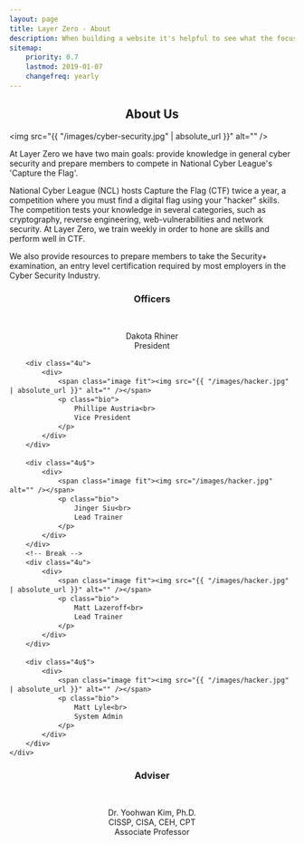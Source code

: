 ```yaml
---
layout: page
title: Layer Zero - About 
description: When building a website it's helpful to see what the focus of your site is. This page is an example of how to show a website's focus.
sitemap:
    priority: 0.7
    lastmod: 2019-01-07
    changefreq: yearly
---
```

## About Us

<span class="image left"><img src="{{ "/images/cyber-security.jpg" | absolute_url }}" alt="" /></span>

At Layer Zero we have two main goals: provide knowledge in general cyber security and prepare members to compete in National Cyber League's 'Capture the Flag'.

National Cyber League (NCL) hosts Capture the Flag (CTF) twice a year, a competition where you must find a digital flag using your "hacker" skills. The competition tests your knowledge in several categories, such as cryptography, reverse engineering, web-vulnerabilities and network security. At Layer Zero, we train weekly in order to hone are skills and perform well in CTF.

We also provide resources to prepare members to take the Security+ examination, an entry level certification required by most employers in the Cyber Security Industry.

### Officers
<div class="box alt">
    <div class="row 50% uniform">
        <div class="4u">
            <div>
                <span class="image fit"><img src="{{ "/images/hacker.jpg" | absolute_url }}" alt="" /></span>
                <p class="bio">
                    Dakota Rhiner<br>
                    President
                </p>
            </div>
        </div>

        <div class="4u">
            <div>
                <span class="image fit"><img src="{{ "/images/hacker.jpg" | absolute_url }}" alt="" /></span>
                <p class="bio">
                    Phillipe Austria<br>
                    Vice President
                </p>
            </div>
        </div>

        <div class="4u$">
            <div>
                <span class="image fit"><img src="/images/hacker.jpg" alt="" /></span>
                <p class="bio">
                    Jinger Siu<br>
                    Lead Trainer
                </p>
            </div>
        </div>
        <!-- Break -->
        <div class="4u">
            <div>
                <span class="image fit"><img src="{{ "/images/hacker.jpg" | absolute_url }}" alt="" /></span>
                <p class="bio">
                    Matt Lazeroff<br>
                    Lead Trainer
                </p>
            </div>
        </div>

        <div class="4u$">
            <div>
                <span class="image fit"><img src="{{ "/images/hacker.jpg" | absolute_url }}" alt="" /></span>
                <p class="bio">
                    Matt Lyle<br>
                    System Admin
                </p>
            </div>
        </div>
    </div>
</div>

### Adviser
<div class="box alt">
    <div class="adviser-pic 5u">
        <span class="image fit"><img src="{{ "/images/hacker.jpg" | absolute_url }}" alt="" /></span>
        <p class="bio">
            Dr. Yoohwan Kim, Ph.D.<br>
            CISSP, CISA, CEH, CPT<br>
            Associate Professor
        </p>
    </div>
<div>

<style>
#about-us, #officers, #adviser, .bio {
    text-align:center;
}

.adviser-pic {
    display: block;
     margin-left: auto;
     margin-right: auto;
}
</style>
